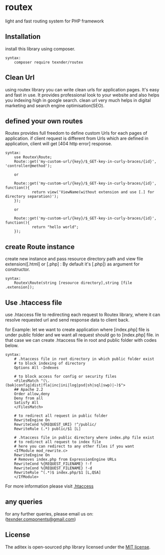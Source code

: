 # routex
light and fast routing system for PHP framework

## Installation
install this library using composer.

	syntax:
		composer require texnder/routex


## Clean Url
using routex library you can write clean urls for application pages. It's easy and fast in use. It provides professional look to your website and also helps you indexing high in google search. clean url very much helps in digital marketing and search engine optimisation(SEO).

## defined your own routes
Routex provides full freedom to define custom Urls for each pages of application. if client request is different from Urls which are defined in application, client will get [404 http error] response.
	
	syntax:
		use Routex\Route;
		Route::get('my-custom-url/{key}/$_GET-key-in-curly-braces/{id}', 'controller@method');

		or

		Route::get('my-custom-url/{key}/$_GET-key-in-curly-braces/{id}', function(){
				return view('ViewName(without extension and use [.] for directory separation)');
		});

		or

		Route::get('my-custom-url/{key}/$_GET-key-in-curly-braces/{id}', function(){
				return "hello world";
		});

## create Route instance
create new instance and pass resource directory path and view file extension([.html] or [.php] : By default it's [.php]) as argument for constructor.

	syntax:
		Routex\Route(string [resource directory],string [file .extension]);

## Use .htaccess file
use .htaccess file to redirecting each request to Routex library, where it can resolve requested url and send response data to client back. 

for Example:
	let we want to create application where [index.php] file is under public folder and we want all request should go to [index.php] file. in that case we can create .htaccess file in root and public folder with codes below.

	syntax:
		# .htaccess file in root directory in which public folder exist
		# to block indexing of directory
		Options All -Indexes 

		# to block access for config or security files
		<FilesMatch "(\.(bak|config|dist|fla|inc|ini|log|psd|sh|sql|swp)|~)$">
	    ## Apache 2.2
	  	Order allow,deny
	   	Deny from all
	   	Satisfy All
		</FilesMatch>

		# to redirect all request in public folder
		RewriteEngine On
		RewriteCond %{REQUEST_URI} !^/public/ 
		RewriteRule (.*) public/$1 [L]

		# .htaccess file in public directory where index.php file exist
		# to redirect all request to index file
		# here you can redirect to any other files if you want
		<IfModule mod_rewrite.c>
	    RewriteEngine On
	    # Removes index.php from ExpressionEngine URLs  
	    RewriteCond %{REQUEST_FILENAME} !-f
	    RewriteCond %{REQUEST_FILENAME} !-d
	    RewriteRule ^(.*)$ index.php/$1 [L,QSA]
		</IfModule>

For more information please visit [.htaccess](https://httpd.apache.org/docs/2.4/howto/htaccess.html)

## any queries
for any further queries, please email us on: (texnder.components@gmail.com)

## License

The aditex is open-sourced php library licensed under the [MIT license](http://opensource.org/licenses/MIT).
